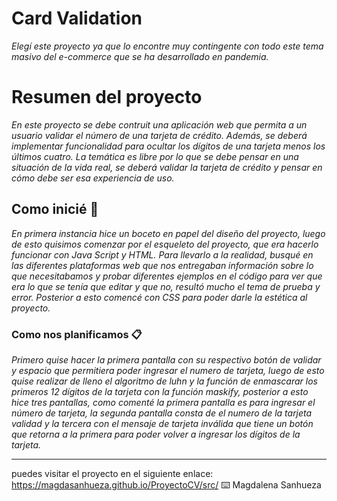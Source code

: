 # Card Validation

_Elegí este proyecto ya que lo encontre muy contingente con todo este tema masivo del e-commerce que se ha desarrollado en pandemia._

# Resumen del proyecto
_En este proyecto se debe contruit una aplicación web que permita a un usuario validar el número de una tarjeta de crédito. Además, se deberá implementar funcionalidad para ocultar los dígitos de una tarjeta menos los últimos cuatro. La temática es libre por lo que se debe pensar en una situación de la vida real, se deberá validar la tarjeta de crédito y pensar en cómo debe ser esa experiencia de uso._

## Como inicié 🚀

_En primera instancia hice un boceto en papel del diseño del proyecto, luego de esto quisimos comenzar por el esqueleto del proyecto, que era hacerlo funcionar con Java Script y HTML. Para llevarlo a la realidad, busqué en las diferentes plataformas web que nos entregaban información sobre lo que necesitabamos y probar diferentes ejemplos en el código para ver que era lo que se tenía que editar y que no, resultó mucho el tema de prueba y error. Posterior a esto comencé con CSS para poder darle la estética al proyecto._




### Como nos planificamos 📋

_Primero quise hacer la primera pantalla con su respectivo botón de validar y espacio que permitiera poder ingresar el numero de tarjeta, luego de esto quise realizar de lleno el algoritmo de luhn y la función de enmascarar los primeros 12 dígitos de la tarjeta con la función maskify, posterior a esto hice tres pantallas, como comenté la primera pantalla es para ingresar el número de tarjeta, la segunda pantalla consta de el numero de la tarjeta validad y la tercera con el mensaje de tarjeta inválida que tiene un botón que retorna a la primera para poder volver a ingresar los dígitos de la tarjeta._




---
puedes visitar el proyecto en el siguiente enlace: https://magdasanhueza.github.io/ProyectoCV/src/
⌨️ Magdalena Sanhueza 
